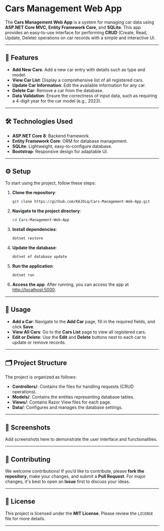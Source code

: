 # Cars Management Web App

The **Cars Management Web App** is a system for managing car data using **ASP.NET Core MVC**, **Entity Framework Core**, and **SQLite**. This app provides an easy-to-use interface for performing **CRUD** (Create, Read, Update, Delete) operations on car records with a simple and interactive UI.

---

## 🚀 Features

- **Add New Cars**: Add a new car entry with details such as type and model.
- **View Car List**: Display a comprehensive list of all registered cars.
- **Update Car Information**: Edit the available information for any car.
- **Delete Car**: Remove a car from the database.
- **Data Validation**: Ensure the correctness of input data, such as requiring a 4-digit year for the car model (e.g., 2023).

---

## 🛠️ Technologies Used

- **ASP.NET Core 8**: Backend framework.
- **Entity Framework Core**: ORM for database management.
- **SQLite**: Lightweight, easy-to-configure database.
- **Bootstrap**: Responsive design for adaptable UI.

---

## ⚙️ Setup

To start using the project, follow these steps:

1. **Clone the repository**:
   ```bash
   git clone https://github.com/KAJOiq/Cars-Management-Web-App.git
   ```

2. **Navigate to the project directory**:
   ```bash
   cd Cars-Management-Web-App
   ```

3. **Install dependencies**:
   ```bash
   dotnet restore
   ```

4. **Update the database**:
   ```bash
   dotnet ef database update
   ```

5. **Run the application**:
   ```bash
   dotnet run
   ```

6. **Access the app**:
   After running, you can access the app at [http://localhost:5000](http://localhost:5000).

---

## 📖 Usage

- **Add a Car**: Navigate to the **Add Car** page, fill in the required fields, and click **Save**.
- **View All Cars**: Go to the **Cars List** page to view all registered cars.
- **Edit or Delete**: Use the **Edit** and **Delete** buttons next to each car to update or remove records.

---

## 🗂️ Project Structure

The project is organized as follows:

- **Controllers/**: Contains the files for handling requests (CRUD operations).
- **Models/**: Contains the entities representing database tables.
- **Views/**: Contains Razor View files for each page.
- **Data/**: Configures and manages the database settings.

---

## 📸 Screenshots

Add screenshots here to demonstrate the user interface and functionalities.

---

## 🤝 Contributing

We welcome contributions! If you’d like to contribute, please **fork the repository**, make your changes, and submit a **Pull Request**. For major changes, it's best to open an **Issue** first to discuss your ideas.

---

## 📝 License

This project is licensed under the **MIT License**. Please review the `LICENSE` file for more details.

---
